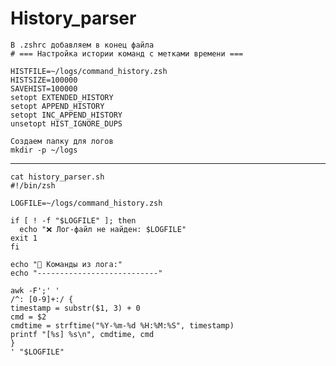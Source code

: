 # History_parser

    В .zshrc добавляем в конец файла
    # === Настройка истории команд с метками времени ===

    HISTFILE=~/logs/command_history.zsh
    HISTSIZE=100000
    SAVEHIST=100000
    setopt EXTENDED_HISTORY
    setopt APPEND_HISTORY
    setopt INC_APPEND_HISTORY
    unsetopt HIST_IGNORE_DUPS

    Создаем папку для логов
    mkdir -p ~/logs
    
*********************************************

    cat history_parser.sh        
    #!/bin/zsh

    LOGFILE=~/logs/command_history.zsh

    if [ ! -f "$LOGFILE" ]; then
      echo "❌ Лог-файл не найден: $LOGFILE"
    exit 1
    fi

    echo "📜 Команды из лога:"
    echo "---------------------------"

    awk -F';' '
    /^: [0-9]+:/ {
    timestamp = substr($1, 3) + 0
    cmd = $2
    cmdtime = strftime("%Y-%m-%d %H:%M:%S", timestamp)
    printf "[%s] %s\n", cmdtime, cmd
    }
    ' "$LOGFILE"

